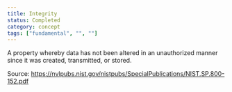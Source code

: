 ```yaml
---
title: Integrity
status: Completed
category: concept
tags: ["fundamental", "", ""]
---
```


A property whereby data has not been altered in an
unauthorized manner since it was created, transmitted, or stored.

Source: https://nvlpubs.nist.gov/nistpubs/SpecialPublications/NIST.SP.800-152.pdf

